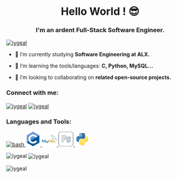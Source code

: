 <h1 align="center">Hello World ! 😎</h1>
<h3 align="center">I'm an ardent Full-Stack Software Engineer.</h3>

<p align="left"> <a href="https://twitter.com/iygeal" target="blank"><img src="https://img.shields.io/twitter/follow/iygeal?logo=twitter&style=for-the-badge" alt="iygeal" /></a> </p>

- 🔭 I’m currently studying **Software Engineering at ALX.**

- 🌱 I’m learning the tools/languages: **C, Python, MySQL...**

- 👯 I’m looking to collaborating on **related open-source projects.**

<h3 align="left">Connect with me:</h3>
<p align="left">
<a href="https://twitter.com/iygeal" target="blank"><img align="center" src="https://raw.githubusercontent.com/rahuldkjain/github-profile-readme-generator/master/src/images/icons/Social/twitter.svg" alt="iygeal" height="30" width="40" /></a>
<a href="https://linkedin.com/in/iygeal" target="blank"><img align="center" src="https://raw.githubusercontent.com/rahuldkjain/github-profile-readme-generator/master/src/images/icons/Social/linked-in-alt.svg" alt="iygeal" height="30" width="40" /></a>
</p>

<h3 align="left">Languages and Tools:</h3>
<p align="left"> <a href="https://www.gnu.org/software/bash/" target="_blank" rel="noreferrer"> <img src="https://www.vectorlogo.zone/logos/gnu_bash/gnu_bash-icon.svg" alt="bash" width="40" height="40"/> </a> <a href="https://www.cprogramming.com/" target="_blank" rel="noreferrer"> <img src="https://raw.githubusercontent.com/devicons/devicon/master/icons/c/c-original.svg" alt="c" width="40" height="40"/> </a> <a href="https://www.mysql.com/" target="_blank" rel="noreferrer"> <img src="https://raw.githubusercontent.com/devicons/devicon/master/icons/mysql/mysql-original-wordmark.svg" alt="mysql" width="40" height="40"/> </a> <a href="https://www.photoshop.com/en" target="_blank" rel="noreferrer"> <img src="https://raw.githubusercontent.com/devicons/devicon/master/icons/photoshop/photoshop-line.svg" alt="photoshop" width="40" height="40"/> </a> <a href="https://www.python.org" target="_blank" rel="noreferrer"> <img src="https://raw.githubusercontent.com/devicons/devicon/master/icons/python/python-original.svg" alt="python" width="40" height="40"/> </a> </p>

<p><img align="left" src="https://github-readme-stats.vercel.app/api/top-langs?username=iygeal&show_icons=true&locale=en&layout=compact" alt="iygeal" /></p>

<p>&nbsp;<img align="center" src="https://github-readme-stats.vercel.app/api?username=iygeal&show_icons=true&locale=en" alt="iygeal" /></p>

<p><img align="center" src="https://github-readme-streak-stats.herokuapp.com/?user=iygeal&" alt="iygeal" /></p>
